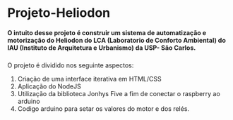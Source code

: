 # Projeto-Heliodon
#### O intuito desse projeto é construir um sistema de automatização e motorização do Heliodon do LCA (Laboratorio de Conforto Ambiental) do IAU (Instituto de Arquitetura e Urbanismo) da USP- São Carlos. <h3>
O projeto é dividido nos seguinte aspectos:
1. Criação de uma interface iterativa em HTML/CSS
2. Aplicação do NodeJS
3. Utilização da biblioteca Jonhys Five a fim de conectar o raspberry ao arduino
4. Codigo arduino para setar os valores do motor e dos relés.
